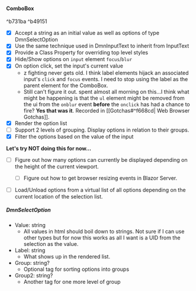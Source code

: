 #### ComboBox

^b731ba
^b49151
- [x] Accept a string as an initial value as well as options of type DmnSelectOption
- [x] Use the same technique used in DmnInputText to inherit from InputText
- [x] Provide a Class Property for overriding top level styles
- [x] Hide/Show options on `input` element `focus`/`blur`
- [x] On option click, set the input's current value
	- z fighting never gets old. I think label elements hijack an associated input's `click` and `focus` events. I need to stop using the label as the parent element for the ComboBox.
	- Still can't figure it out. spent almost all morning on this...I think what might be happening is that the `ul` element might be removed from the ui from the `onblur` event **before** the `onclick` has had a chance to fire? **Yes that was it**. Recorded in [[Gotchas#^f668cd| Web Browser Gotchas]].
- [x] Render the option list
- [ ] Support 2 levels of grouping. Display options in relation to their groups.
- [x] Filter the options based on the value of the input

**Let's try NOT doing this for now...**
- [ ] Figure out how many options can currently be displayed depending on the height of the current viewport.
	- [ ] Figure out how to get browser resizing events in Blazor Server.
- [ ] Load/Unload options from a virtual list of all options depending on the current location of the selection list.



##### DmnSelectOption
- Value: string
	- All values in html should boil down to strings. Not sure if I can use other types but for now this works as all I want is a UID from the selection as the value.
- Label: string
	- What shows up in the rendered list.
- Group: string?
	- Optional tag for sorting options into groups
- Group2: string?
	- Another tag for one more level of group
